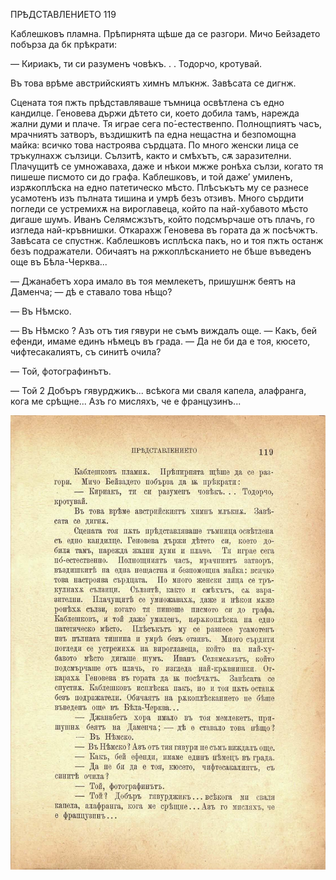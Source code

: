 ﻿ПРѢДСТАВЛЕНИЕТО	119

Каблешковъ пламна. Прѣпирнята щѣше да се разгори. Мичо Бейзадето побърза да бк прѣкрати:

— Кириакъ, ти си разуменъ човѣкъ. . . Тодорчо, кротувай.

Въ това врѣме австрийскиятъ химнъ млъкнж. Завѣсата се дигнж.

Сцената тоя пжть прѣдставляваше тъмница освѣтлена съ едно кандилце. Геновева държи дѣтето си, което добила тамъ, нарежда жални думи и плаче. Тя играе сега по́-естественпо. Полнощпиятъ часъ, мрачниятъ затворъ, въздишкитѣ па една нещастна и безпомощна майка: всичко това настроява сърдцата. По много женски лица се тръкулнахж сълзици. Сълзитѣ, както и смѣхътъ, сѫ заразителни. Плачущитѣ се умножаваха, даже и нѣкои мжже ронѣха сълзи, когато тя пишеше писмото си до графа. Каблешковъ, и той даже’ умиленъ, изрѫкоплѣска на едно патетическо мѣсто. Плѣсъкътъ му се разнесе усамотенъ изъ пълната тишина и умрѣ безъ отзивъ. Много сърдити погледи се устремихѫ на вироглавеца, който па най-хубавото мѣсто дигаше шумъ. Иванъ Селямсжзътъ, който подсмърчаше отъ плачъ, го изгледа най-кръвнишки. Откарахж Геновева въ гората да ж посѣчжтъ. Завѣсата се спустнж. Каблешковъ исплѣска пакъ, но и тоя пжть останж безъ подражатели. Обичаятъ на ржкоплѣсканието не бѣше въведенъ още въ Бѣла-Черква...

— Джанабетъ хора имало въ тоя мемлекетъ, пришушнж беятъ на Даменча; — дѣ е ставало това нѣщо?

— Въ Нѣмско.

— Въ Нѣмско ? Азъ отъ тия гявури не съмъ виждалъ още. — Какъ, бей ефенди, имаме единъ нѣмецъ въ града. — Да не би да е тоя, кюсето, чифтесакалиятъ, съ синитѣ очила?

— Той, фотографинътъ.

— Той 2 Добъръ гявурджикъ... всѣкога ми сваля капела, алафранга, кога ме срѣщне... Азъ го мисляхъ, че е французинъ...

![original](images/138.jpg)

